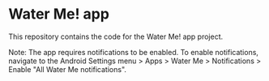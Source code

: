 Water Me! app
=======================================

This repository contains the code for the Water Me! app project.

Note: The app requires notifications to be enabled. To enable notifications, navigate to the Android Settings menu > Apps > Water Me > Notifications > Enable "All Water Me notifications".
